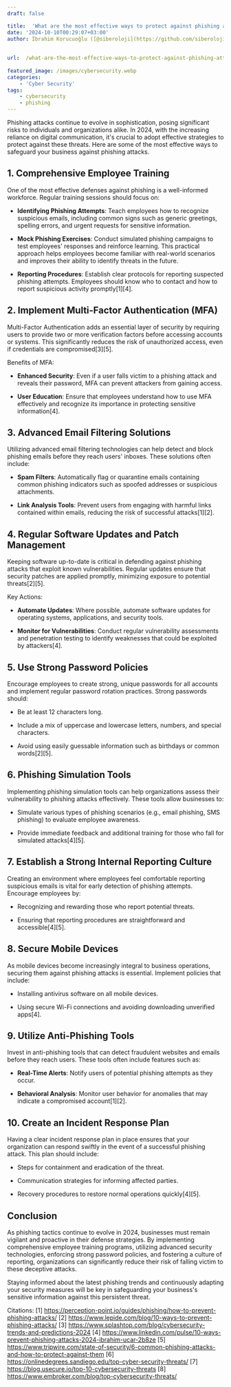 ```yaml
---
draft: false

title:  'What are the most effective ways to protect against phishing attacks in 2024'
date: '2024-10-10T00:29:07+03:00'
author: İbrahim Korucuoğlu ([@siberoloji](https://github.com/siberoloji))
 
 
url:  /what-are-the-most-effective-ways-to-protect-against-phishing-attacks-in-2024/
 
featured_image: /images/cybersecurity.webp
categories:
    - 'Cyber Security'
tags:
    - cybersecurity
    - phishing
---
```



Phishing attacks continue to evolve in sophistication, posing significant risks to individuals and organizations alike. In 2024, with the increasing reliance on digital communication, it's crucial to adopt effective strategies to protect against these threats. Here are some of the most effective ways to safeguard your business against phishing attacks.



## 1. **Comprehensive Employee Training**



One of the most effective defenses against phishing is a well-informed workforce. Regular training sessions should focus on:


* **Identifying Phishing Attempts**: Teach employees how to recognize suspicious emails, including common signs such as generic greetings, spelling errors, and urgent requests for sensitive information.

* **Mock Phishing Exercises**: Conduct simulated phishing campaigns to test employees' responses and reinforce learning. This practical approach helps employees become familiar with real-world scenarios and improves their ability to identify threats in the future.

* **Reporting Procedures**: Establish clear protocols for reporting suspected phishing attempts. Employees should know who to contact and how to report suspicious activity promptly[1][4].




## 2. **Implement Multi-Factor Authentication (MFA)**



Multi-Factor Authentication adds an essential layer of security by requiring users to provide two or more verification factors before accessing accounts or systems. This significantly reduces the risk of unauthorized access, even if credentials are compromised[3][5].



Benefits of MFA:


* **Enhanced Security**: Even if a user falls victim to a phishing attack and reveals their password, MFA can prevent attackers from gaining access.

* **User Education**: Ensure that employees understand how to use MFA effectively and recognize its importance in protecting sensitive information[4].




## 3. **Advanced Email Filtering Solutions**



Utilizing advanced email filtering technologies can help detect and block phishing emails before they reach users' inboxes. These solutions often include:


* **Spam Filters**: Automatically flag or quarantine emails containing common phishing indicators such as spoofed addresses or suspicious attachments.

* **Link Analysis Tools**: Prevent users from engaging with harmful links contained within emails, reducing the risk of successful attacks[1][2].




## 4. **Regular Software Updates and Patch Management**



Keeping software up-to-date is critical in defending against phishing attacks that exploit known vulnerabilities. Regular updates ensure that security patches are applied promptly, minimizing exposure to potential threats[2][5].



Key Actions:


* **Automate Updates**: Where possible, automate software updates for operating systems, applications, and security tools.

* **Monitor for Vulnerabilities**: Conduct regular vulnerability assessments and penetration testing to identify weaknesses that could be exploited by attackers[4].




## 5. **Use Strong Password Policies**



Encourage employees to create strong, unique passwords for all accounts and implement regular password rotation practices. Strong passwords should:


* Be at least 12 characters long.

* Include a mix of uppercase and lowercase letters, numbers, and special characters.

* Avoid using easily guessable information such as birthdays or common words[2][5].




## 6. **Phishing Simulation Tools**



Implementing phishing simulation tools can help organizations assess their vulnerability to phishing attacks effectively. These tools allow businesses to:


* Simulate various types of phishing scenarios (e.g., email phishing, SMS phishing) to evaluate employee awareness.

* Provide immediate feedback and additional training for those who fall for simulated attacks[4][5].




## 7. **Establish a Strong Internal Reporting Culture**



Creating an environment where employees feel comfortable reporting suspicious emails is vital for early detection of phishing attempts. Encourage employees by:


* Recognizing and rewarding those who report potential threats.

* Ensuring that reporting procedures are straightforward and accessible[4][5].




## 8. **Secure Mobile Devices**



As mobile devices become increasingly integral to business operations, securing them against phishing attacks is essential. Implement policies that include:


* Installing antivirus software on all mobile devices.

* Using secure Wi-Fi connections and avoiding downloading unverified apps[4].




## 9. **Utilize Anti-Phishing Tools**



Invest in anti-phishing tools that can detect fraudulent websites and emails before they reach users. These tools often include features such as:


* **Real-Time Alerts**: Notify users of potential phishing attempts as they occur.

* **Behavioral Analysis**: Monitor user behavior for anomalies that may indicate a compromised account[1][2].




## 10. **Create an Incident Response Plan**



Having a clear incident response plan in place ensures that your organization can respond swiftly in the event of a successful phishing attack. This plan should include:


* Steps for containment and eradication of the threat.

* Communication strategies for informing affected parties.

* Recovery procedures to restore normal operations quickly[4][5].




## Conclusion



As phishing tactics continue to evolve in 2024, businesses must remain vigilant and proactive in their defense strategies. By implementing comprehensive employee training programs, utilizing advanced security technologies, enforcing strong password policies, and fostering a culture of reporting, organizations can significantly reduce their risk of falling victim to these deceptive attacks.



Staying informed about the latest phishing trends and continuously adapting your security measures will be key in safeguarding your business's sensitive information against this persistent threat.



Citations: [1] https://perception-point.io/guides/phishing/how-to-prevent-phishing-attacks/ [2] https://www.lepide.com/blog/10-ways-to-prevent-phishing-attacks/ [3] https://www.splashtop.com/blog/cybersecurity-trends-and-predictions-2024 [4] https://www.linkedin.com/pulse/10-ways-prevent-phishing-attacks-2024-ibrahim-ucar-2b8ze [5] https://www.tripwire.com/state-of-security/6-common-phishing-attacks-and-how-to-protect-against-them [6] https://onlinedegrees.sandiego.edu/top-cyber-security-threats/ [7] https://blog.usecure.io/top-10-cybersecurity-threats [8] https://www.embroker.com/blog/top-cybersecurity-threats/

